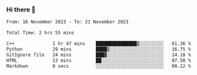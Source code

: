 ### Hi there 👋

<!--
**floyiac/floyiac** is a ✨ _special_ ✨ repository because its `README.md` (this file) appears on your GitHub profile.

Here are some ideas to get you started:

- 🔭 I’m currently working on ...
- 🌱 I’m currently learning ...
- 👯 I’m looking to collaborate on ...
- 🤔 I’m looking for help with ...
- 💬 Ask me about ...
- 📫 How to reach me: ...
- 😄 Pronouns: ...
- ⚡ Fun fact: ...
-->

<!--START_SECTION:waka-->

```txt
From: 16 November 2023 - To: 21 November 2023

Total Time: 2 hrs 55 mins

C++              1 hr 47 mins    ███████████████▒░░░░░░░░░   61.36 %
Python           29 mins         ████▒░░░░░░░░░░░░░░░░░░░░   16.75 %
GitIgnore file   24 mins         ███▓░░░░░░░░░░░░░░░░░░░░░   14.18 %
HTML             13 mins         ██░░░░░░░░░░░░░░░░░░░░░░░   07.50 %
Markdown         0 secs          ░░░░░░░░░░░░░░░░░░░░░░░░░   00.22 %
```

<!--END_SECTION:waka-->
